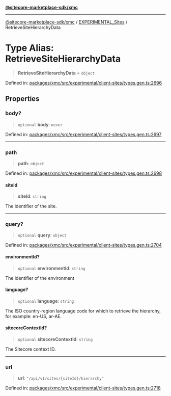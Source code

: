 [**@sitecore-marketplace-sdk/xmc**](../../../../README.md)

***

[@sitecore-marketplace-sdk/xmc](../../../../README.md) / [EXPERIMENTAL\_Sites](../README.md) / RetrieveSiteHierarchyData

# Type Alias: RetrieveSiteHierarchyData

> **RetrieveSiteHierarchyData** = `object`

Defined in: [packages/xmc/src/experimental/client-sites/types.gen.ts:2696](https://github.com/Sitecore/marketplace-sdk/blob/main/packages/xmc/src/experimental/client-sites/types.gen.ts#L2696)

## Properties

### body?

> `optional` **body**: `never`

Defined in: [packages/xmc/src/experimental/client-sites/types.gen.ts:2697](https://github.com/Sitecore/marketplace-sdk/blob/main/packages/xmc/src/experimental/client-sites/types.gen.ts#L2697)

***

### path

> **path**: `object`

Defined in: [packages/xmc/src/experimental/client-sites/types.gen.ts:2698](https://github.com/Sitecore/marketplace-sdk/blob/main/packages/xmc/src/experimental/client-sites/types.gen.ts#L2698)

#### siteId

> **siteId**: `string`

The identifier of the site.

***

### query?

> `optional` **query**: `object`

Defined in: [packages/xmc/src/experimental/client-sites/types.gen.ts:2704](https://github.com/Sitecore/marketplace-sdk/blob/main/packages/xmc/src/experimental/client-sites/types.gen.ts#L2704)

#### environmentId?

> `optional` **environmentId**: `string`

The identifier of the environment

#### language?

> `optional` **language**: `string`

The ISO country-region language code for which to retrieve the hierarchy, for example: en-US, ar-AE.

#### sitecoreContextId?

> `optional` **sitecoreContextId**: `string`

The Sitecore context ID.

***

### url

> **url**: `"/api/v1/sites/{siteId}/hierarchy"`

Defined in: [packages/xmc/src/experimental/client-sites/types.gen.ts:2718](https://github.com/Sitecore/marketplace-sdk/blob/main/packages/xmc/src/experimental/client-sites/types.gen.ts#L2718)
